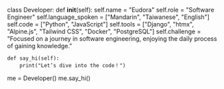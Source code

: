 class Developer:
    def __init__(self):
        self.name = "Eudora"
        self.role = "Software Engineer"
        self.language_spoken = ["Mandarin", "Taiwanese", "English"]
        self.code = ["Python", "JavaScript"]
        self.tools = ["Django", "htmx", "Alpine.js", "Tailwind CSS", "Docker", "PostgreSQL"]
        self.challenge = "Focused on a journey in software engineering, enjoying the daily process of gaining knowledge."

    def say_hi(self):
        print("Let’s dive into the code！")

me = Developer()
me.say_hi()

